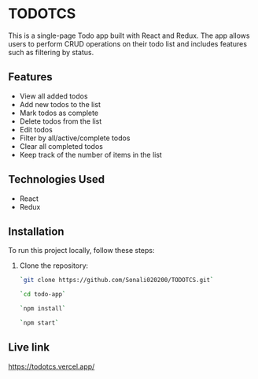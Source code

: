 # TODOTCS

This is a single-page Todo app built with React and Redux. The app allows users to perform CRUD operations on their todo list and includes features such as filtering by status.

## Features

- View all added todos
- Add new todos to the list
- Mark todos as complete
- Delete todos from the list
- Edit todos
- Filter by all/active/complete todos
- Clear all completed todos
- Keep track of the number of items in the list

## Technologies Used

- React
- Redux


## Installation

To run this project locally, follow these steps:

1. Clone the repository:

   ```bash
   `git clone https://github.com/Sonali020200/TODOTCS.git`

   `cd todo-app`

   `npm install`

   `npm start`

## Live link
https://todotcs.vercel.app/